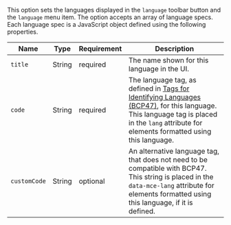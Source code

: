 This option sets the languages displayed in the `language` toolbar button and the `language` menu item. The option accepts an array of language specs. Each language spec is a JavaScript object defined using the following properties.

| Name | Type | Requirement | Description |
| ---- | ---- | ----------- | ----------- |
| `title` | String | required | The name shown for this language in the UI. |
| `code` | String | required | The language tag, as defined in [Tags for Identifying Languages (BCP47)](https://www.ietf.org/rfc/bcp/bcp47.txt), for this language. This language tag is placed in the `lang` attribute for elements formatted using this language. |
| `customCode` | String | optional | An alternative language tag, that does not need to be compatible with BCP47. This string is placed in the `data-mce-lang` attribute for elements formatted using this language, if it is defined. |

